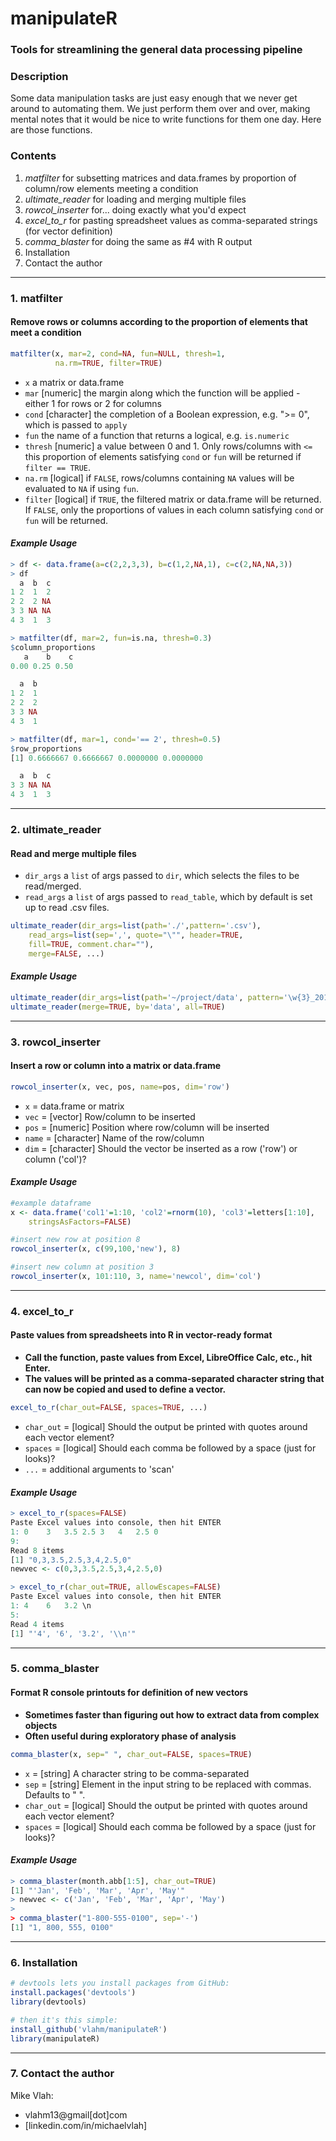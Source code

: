 # **manipulateR**

### Tools for streamlining the general data processing pipeline
### **Description**
Some data manipulation tasks are just easy enough that we never get around to automating them. We just perform them over and over, making mental notes that it would be nice to write functions for them one day. Here are those functions.

### **Contents**
1. _matfilter_ for subsetting matrices and data.frames by proportion of column/row elements meeting a condition
2. _ultimate_reader_ for loading and merging multiple files
3. _rowcol_inserter_ for... doing exactly what you'd expect
4. _excel_to_r_ for pasting spreadsheet values as comma-separated strings (for vector definition)
5. _comma_blaster_ for doing the same as #4 with R output
6.  Installation
7.  Contact the author

---
### **1. matfilter**
#### Remove rows or columns according to the proportion of elements that meet a condition
```R
matfilter(x, mar=2, cond=NA, fun=NULL, thresh=1, 
          na.rm=TRUE, filter=TRUE)
```
+ `x` a matrix or data.frame
+ `mar` [numeric] the margin along which the function will be applied - either 1 for rows or 2 for columns
+ `cond` [character] the completion of a Boolean expression, e.g. ">= 0", which is passed to `apply`
+ `fun` the name of a function that returns a logical, e.g. `is.numeric`
+ `thresh` [numeric] a value between 0 and 1. Only rows/columns with `<=` this proportion of elements satisfying `cond` or `fun` will be returned if `filter == TRUE`.
+ `na.rm` [logical] if `FALSE`, rows/columns containing `NA` values will be evaluated to `NA` if using `fun`.
+ `filter` [logical] if `TRUE`, the filtered matrix or data.frame will be returned.  If `FALSE`, only the proportions of values in each column satisfying `cond` or `fun` will be returned.


#### **_Example Usage_**
```R
> df <- data.frame(a=c(2,2,3,3), b=c(1,2,NA,1), c=c(2,NA,NA,3))
> df
  a  b  c
1 2  1  2
2 2  2 NA
3 3 NA NA
4 3  1  3

> matfilter(df, mar=2, fun=is.na, thresh=0.3)
$column_proportions
   a    b    c 
0.00 0.25 0.50 

  a  b
1 2  1
2 2  2
3 3 NA
4 3  1

> matfilter(df, mar=1, cond='== 2', thresh=0.5)
$row_proportions
[1] 0.6666667 0.6666667 0.0000000 0.0000000

  a  b  c
3 3 NA NA
4 3  1  3
```
---
### **2. ultimate_reader**
#### Read and merge multiple files
+ `dir_args` a `list` of args passed to `dir`, which selects the files to be read/merged.
+ `read_args` a `list` of args passed to `read_table`, which by default is set up to read .csv files.
```R
ultimate_reader(dir_args=list(path='./',pattern='.csv'),
    read_args=list(sep=',', quote="\"", header=TRUE,
    fill=TRUE, comment.char=""), 
    merge=FALSE, ...)
```
#### **_Example Usage_**
```R
ultimate_reader(dir_args=list(path='~/project/data', pattern='\w{3}_2016.csv'))
ultimate_reader(merge=TRUE, by='data', all=TRUE)
```
---
### **3. rowcol_inserter**
#### Insert a row or column into a matrix or data.frame
```R
rowcol_inserter(x, vec, pos, name=pos, dim='row')
```
+ `x` = data.frame or matrix
+ `vec` = [vector] Row/column to be inserted
+ `pos` = [numeric] Position where row/column will be inserted
+ `name` = [character] Name of the row/column
+ `dim` = [character] Should the vector be inserted as a row ('row') or column ('col')?

#### **_Example Usage_**
```R
#example dataframe
x <- data.frame('col1'=1:10, 'col2'=rnorm(10), 'col3'=letters[1:10],
    stringsAsFactors=FALSE)

#insert new row at position 8
rowcol_inserter(x, c(99,100,'new'), 8)

#insert new column at position 3
rowcol_inserter(x, 101:110, 3, name='newcol', dim='col')
```
---
### **4. excel_to_r**
#### Paste values from spreadsheets into R in vector-ready format
+ **Call the function, paste values from Excel, LibreOffice Calc, etc., hit Enter.**
+ **The values will be printed as a comma-separated character string that can now be copied and used to define a vector.**
```R
excel_to_r(char_out=FALSE, spaces=TRUE, ...)
```
+ `char_out` = [logical] Should the output be printed with quotes around each vector element?
+ `spaces` = [logical] Should each comma be followed by a space (just for looks)?
+ `...` = additional arguments to 'scan'

#### **_Example Usage_**
```R
> excel_to_r(spaces=FALSE)
Paste Excel values into console, then hit ENTER
1: 0    3   3.5 2.5 3   4   2.5 0
9: 
Read 8 items
[1] "0,3,3.5,2.5,3,4,2.5,0"
newvec <- c(0,3,3.5,2.5,3,4,2.5,0)

> excel_to_r(char_out=TRUE, allowEscapes=FALSE)
Paste Excel values into console, then hit ENTER
1: 4    6   3.2 \n
5: 
Read 4 items
[1] "'4', '6', '3.2', '\\n'"
```
---
### **5. comma_blaster**
#### Format R console printouts for definition of new vectors
+ **Sometimes faster than figuring out how to extract data from complex objects**
+ **Often useful during exploratory phase of analysis**
```R
comma_blaster(x, sep=" ", char_out=FALSE, spaces=TRUE)
```
+ `x` = [string] A character string to be comma-separated
+ `sep` = [string] Element in the input string to be replaced with commas.  Defaults to " ".
+ `char_out` = [logical] Should the output be printed with quotes around each vector element?
+ `spaces` = [logical] Should each comma be followed by a space (just for looks)?

#### **_Example Usage_**
```R
> comma_blaster(month.abb[1:5], char_out=TRUE)
[1] "'Jan', 'Feb', 'Mar', 'Apr', 'May'"
> newvec <- c('Jan', 'Feb', 'Mar', 'Apr', 'May')
> 
> comma_blaster("1-800-555-0100", sep='-')
[1] "1, 800, 555, 0100"
```
---
### **6. Installation**
```R
# devtools lets you install packages from GitHub:
install.packages('devtools')
library(devtools)

# then it's this simple:
install_github('vlahm/manipulateR')
library(manipulateR)
```
---
### **7. Contact the author**
Mike Vlah: 
+ vlahm13@gmail[dot]com
+ [linkedin.com/in/michaelvlah]

